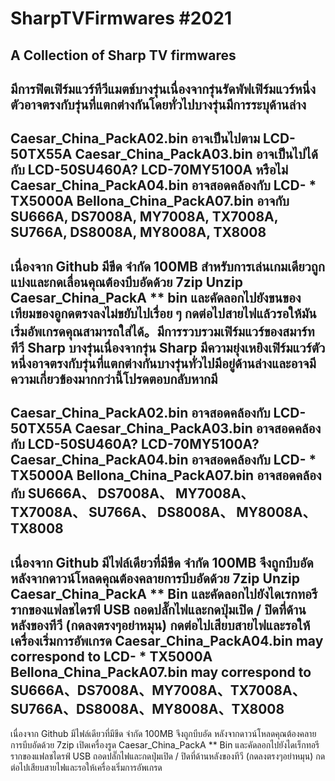 # SharpTVFirmwares #2021
A Collection of Sharp TV firmwares
----------------------
มีการฟิตเฟิร์มแวร์ทีวีแมตช์บางรุ่นเนื่องจากรุ่นรัดพัฟเฟิร์มแวร์หนึ่งตัวอาจตรงกับรุ่นที่แตกต่างกันโดยทั่วไปบางรุ่นมีการระบุด้านล่าง
---------------------
Caesar_China_PackA02.bin อาจเป็นไปตาม LCD-50TX55A Caesar_China_PackA03.bin อาจเป็นไปได้กับ LCD-50SU460A? LCD-70MY5100A หรือไม่ Caesar_China_PackA04.bin อาจสอดคล้องกับ LCD- * TX5000A Bellona_China_PackA07.bin อาจกับ SU666A, DS7008A, MY7008A, TX7008A, SU766A, DS8008A, MY8008A, TX8008
---------------------
เนื่องจาก Github มีขีด จำกัด 100MB สำหรับการเล่นเกมเดียวถูกแบ่งและกดเลื่อนคุณต้องบีบอัดด้วย 7zip Unzip Caesar_China_PackA ** bin และคัดลอกไปยังขนของเทียมของอูกดตรงลงไม่ขยับไปเรื่อย ๆ กดต่อไปสายไฟแล้วรอให้มันเริ่มอัพเกรดคุณสามารถใส่ได้。มีการรวบรวมเฟิร์มแวร์ของสมาร์ททีวี Sharp บางรุ่นเนื่องจากรุ่น Sharp มีความยุ่งเหยิงเฟิร์มแวร์ตัวหนึ่งอาจตรงกับรุ่นที่แตกต่างกันบางรุ่นทั่วไปมีอยู่ด้านล่างและอาจมีความเกี่ยวข้องมากกว่านี้โปรดตอบกลับหากมี
----------------------
Caesar_China_PackA02.bin อาจสอดคล้องกับ LCD-50TX55A Caesar_China_PackA03.bin อาจสอดคล้องกับ LCD-50SU460A? LCD-70MY5100A? Caesar_China_PackA04.bin อาจสอดคล้องกับ LCD- * TX5000A Bellona_China_PackA07.bin อาจสอดคล้องกับ SU666A、 DS7008A、 MY7008A、 TX7008A、 SU766A、 DS8008A、 MY8008A、 TX8008
----------------------
เนื่องจาก Github มีไฟล์เดียวที่มีขีด จำกัด 100MB จึงถูกบีบอัด หลังจากดาวน์โหลดคุณต้องคลายการบีบอัดด้วย 7zip Unzip Caesar_China_PackA ** Bin และคัดลอกไปยังไดเรกทอรีรากของแฟลชไดรฟ์ USB ถอดปลั๊กไฟและกดปุ่มเปิด / ปิดที่ด้านหลังของทีวี (กดลงตรงๆอย่าหมุน) กดต่อไปเสียบสายไฟและรอให้เครื่องเริ่มการอัพเกรด
Caesar_China_PackA04.bin may correspond to LCD- * TX5000A
Bellona_China_PackA07.bin may correspond to SU666A、DS7008A、MY7008A、TX7008A、SU766A、DS8008A、MY8008A、TX8008
-----------------------
เนื่องจาก Github มีไฟล์เดียวที่มีขีด จำกัด 100MB จึงถูกบีบอัด หลังจากดาวน์โหลดคุณต้องคลายการบีบอัดด้วย 7zip เปิดเครื่องรูด Caesar_China_PackA ** Bin และคัดลอกไปยังไดเร็กทอรีรากของแฟลชไดรฟ์ USB ถอดปลั๊กไฟและกดปุ่มเปิด / ปิดที่ด้านหลังของทีวี (กดลงตรงๆอย่าหมุน) กดต่อไปเสียบสายไฟและรอให้เครื่องเริ่มการอัพเกรด
